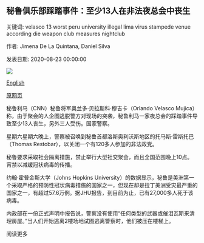 ## 秘鲁俱乐部踩踏事件：至少13人在非法夜总会中丧生

关键词: velasco 13 worst peru university illegal lima virus stampede venue according die weapon club measures nightclub

作者: Jimena De La Quintana, Daniel Silva

发表日期: 2020-08-23 00:00:00

![](https://cdn.cnn.com/cnnnext/dam/assets/200823073801-los-olivos-lima-map-super-tease.jpg)

[English](Peru%20club%20stampede%3A%20At%20least%2013%20people%20die%20at%20illegal%20nightclub.md)

[原网页](https://edition.cnn.com/2020/08/23/americas/peru-nighclub-covid-stampede-intl-scli/index.html)

秘鲁利马（CNN）秘鲁将军奥兰多·贝拉斯科·穆吉卡（Orlando Velasco Mujica）称，由于聚会的人企图逃脱警方对现场的突袭，秘鲁利马一家夜总会的踩踏事件导致至少13人丧生，另外三人受伤。国家警察。

星期六星期六晚上，警察被召唤到秘鲁首都洛斯奥利沃斯地区的托马斯·雷斯托巴（Thomas Restobar），以关闭一个有120多人参加的非法政党。

秘鲁要求采取社会隔离措施，禁止举行大型社交聚会，而且全国范围晚上10点。宵禁以减缓冠状病毒的传播。

约翰·霍普金斯大学（Johns Hopkins University）的数据显示，秘鲁是美洲第一个采取严格的预防性冠状病毒措施的国家之一，但现在却是拉丁美洲受灾最严重的国家之一，有超过57.6万例。据JHU报告，到目前为止，已有27,000多人死于该病毒。

内政部在一份正式声明中报告说，警察没有使用“任何类型的武器或催泪瓦斯来清理房屋。”当人们开始逃离2楼场地试图逃离警察时，他们被压在楼梯上。

阅读更多